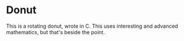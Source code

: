 # Donut
This is a rotating donut, wrote in C. This uses interesting and advanced mathematics, but that's beside the point. 

